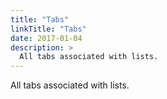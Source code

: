 ```yaml
---
title: "Tabs"
linkTitle: "Tabs"
date: 2017-01-04
description: >
  All tabs associated with lists.
---
```


All tabs associated with lists.